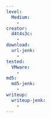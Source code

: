 ```yaml
---
level:
  Medium:
    -
creator:
  d4t4s3c:
    -
download:
  url-jenk:
    -
tested:
  VMware:
    -
md5:
  md5-jenk:
    -
writeup:
  writeup-jenk:
    -
---
```

